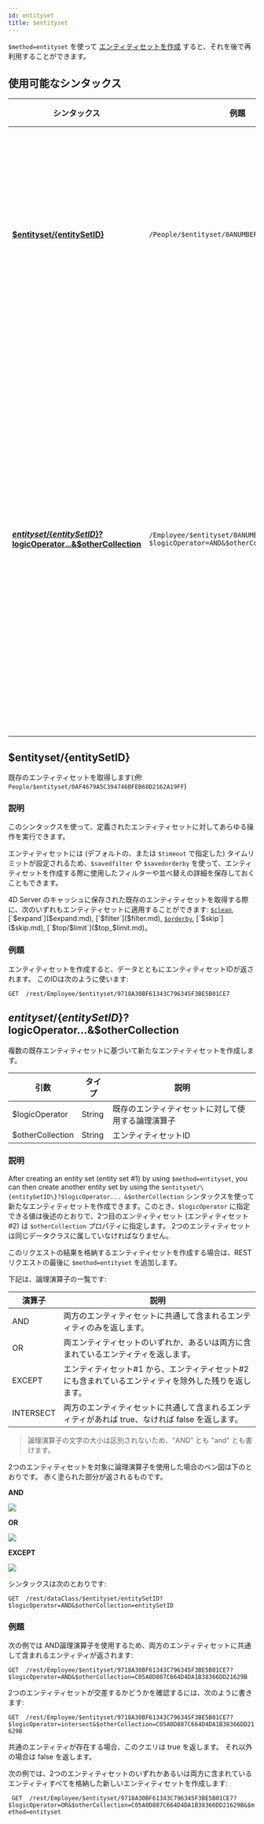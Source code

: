 ```yaml
---
id: entityset
title: $entityset
---
```


`$method=entityset` を使って [エンティティセットを作成]($method.md#methodentityset) すると、それを後で再利用することができます。

## 使用可能なシンタックス

| シンタックス                                                                                                                                                                                       | 例題                                                                           | 説明                                |
| -------------------------------------------------------------------------------------------------------------------------------------------------------------------------------------------- | ---------------------------------------------------------------------------- | --------------------------------- |
| [**$entityset/\{entitySetID\}**](#entitysetentitySetID)                                                                                                                                    | `/People/$entityset/0ANUMBER`                                                | 既存のエンティティセットを取得します                |
| [**$entityset/\{entitySetID\}?$logicOperator...&$otherCollection**](#entitysetentitysetidlogicoperatorothercollection) | `/Employee/$entityset/0ANUMBER?$logicOperator=AND&$otherCollection=0ANUMBER` | 既存エンティティセットの比較から新規エンティティセットを作成します |

## $entityset/\{entitySetID\}

既存のエンティティセットを取得します(_例_: `People/$entityset/0AF4679A5C394746BFEB68D2162A19FF`)

### 説明

このシンタックスを使って、定義されたエンティティセットに対してあらゆる操作を実行できます。

エンティティセットには (デフォルトの、または `$timeout` で指定した) タイムリミットが設定されるため、`$savedfilter` や `$savedorderby` を使って、エンティティセットを作成する際に使用したフィルターや並べ替えの詳細を保存しておくこともできます。

4D Server のキャッシュに保存された既存のエンティティセットを取得する際に、次のいずれもエンティティセットに適用することができます: [`$clean`]($clean.md), [`$expand`]($expand.md), [`$filter`]($filter.md), [`$orderby`]($orderby.md), [`$skip`]($skip.md), [`$top/$limit`]($top_$limit.md)。

### 例題

エンティティセットを作成すると、データとともにエンティティセットIDが返されます。 このIDは次のように使います:

`GET  /rest/Employee/$entityset/9718A30BF61343C796345F3BE5B01CE7`

## $entityset/\{entitySetID\}?$logicOperator...&$otherCollection

複数の既存エンティティセットに基づいて新たなエンティティセットを作成します。

| 引数               | タイプ    | 説明                        |
| ---------------- | ------ | ------------------------- |
| $logicOperator   | String | 既存のエンティティセットに対して使用する論理演算子 |
| $otherCollection | String | エンティティセットID               |

### 説明

After creating an entity set (entity set #1) by using `$method=entityset`, you can then create another entity set by using the `$entityset/\{entitySetID\}?$logicOperator... &$otherCollection` シンタックスを使って新たなエンティティセットを作成できます。このとき、`$logicOperator` に指定できる値は後述のとおりで、2つ目のエンティティセット (エンティティセット#2) は `$otherCollection` プロパティに指定します。 2つのエンティティセットは同じデータクラスに属していなければなりません。

このリクエストの結果を格納するエンティティセットを作成する場合は、RESTリクエストの最後に `$method=entityset` を追加します。

下記は、論理演算子の一覧です:

| 演算子       | 説明                                                     |
| --------- | ------------------------------------------------------ |
| AND       | 両方のエンティティセットに共通して含まれるエンティティのみを返します。                    |
| OR        | 両エンティティセットのいずれか、あるいは両方に含まれているエンティティを返します。              |
| EXCEPT    | エンティティセット#1 から、エンティティセット#2にも含まれているエンティティを除外した残りを返します。  |
| INTERSECT | 両方のエンティティセットに共通して含まれるエンティティがあれば true、なければ false を返します。 |

> 論理演算子の文字の大小は区別されないため、"AND" とも "and" とも書けます。

2つのエンティティセットを対象に論理演算子を使用した場合のベン図は下のとおりです。 赤く塗られた部分が返されるものです。

**AND**

![](../assets/en/REST/and.png)

**OR**

![](../assets/en/REST/or.png)

**EXCEPT**

![](../assets/en/REST/except.png)

シンタックスは次のとおりです:

`GET  /rest/dataClass/$entityset/entitySetID?$logicOperator=AND&$otherCollection=entitySetID`

### 例題

次の例では AND論理演算子を使用するため、両方のエンティティセットに共通して含まれるエンティティが返されます:

`GET  /rest/Employee/$entityset/9718A30BF61343C796345F3BE5B01CE7?$logicOperator=AND&$otherCollection=C05A0D887C664D4DA1B38366DD21629B`

2つのエンティティセットが交差するかどうかを確認するには、次のように書きます:

`GET  /rest/Employee/$entityset/9718A30BF61343C796345F3BE5B01CE7?$logicOperator=intersect&$otherCollection=C05A0D887C664D4DA1B38366DD21629B`

共通のエンティティが存在する場合、このクエリは true を返します。 それ以外の場合は false を返します。

次の例では、2つのエンティティセットのいずれかあるいは両方に含まれているエンティティすべてを格納した新しいエンティティセットを作成します:

` GET  /rest/Employee/$entityset/9718A30BF61343C796345F3BE5B01CE7?$logicOperator=OR&$otherCollection=C05A0D887C664D4DA1B38366DD21629B&$method=entityset`
